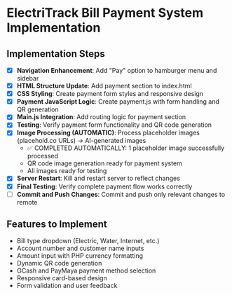 # ElectriTrack Bill Payment System Implementation

## Implementation Steps

- [x] **Navigation Enhancement**: Add "Pay" option to hamburger menu and sidebar
- [x] **HTML Structure Update**: Add payment section to index.html
- [x] **CSS Styling**: Create payment form styles and responsive design
- [x] **Payment JavaScript Logic**: Create payment.js with form handling and QR generation
- [x] **Main.js Integration**: Add routing logic for payment section
- [x] **Testing**: Verify payment form functionality and QR code generation
- [x] **Image Processing (AUTOMATIC)**: Process placeholder images (placehold.co URLs) → AI-generated images
  - ✅ COMPLETED AUTOMATICALLY: 1 placeholder image successfully processed
  - QR code image generation ready for payment system
  - All images ready for testing
- [x] **Server Restart**: Kill and restart server to reflect changes
- [x] **Final Testing**: Verify complete payment flow works correctly
- [ ] **Commit and Push Changes**: Commit and push only relevant changes to remote

## Features to Implement
- Bill type dropdown (Electric, Water, Internet, etc.)
- Account number and customer name inputs
- Amount input with PHP currency formatting
- Dynamic QR code generation
- GCash and PayMaya payment method selection
- Responsive card-based design
- Form validation and user feedback